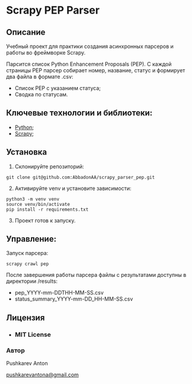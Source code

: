 # Scrapy PEP Parser

## Описание

Учебный проект для практики создания асинхронных парсеров и работы во фреймворке Scrapy.

Парсится список Python Enhancement Proposals (PEP). С каждой страницы PEP парсер собирает номер, название, статус и формирует два файла в формате .csv:
- Список PEP с указанием статуса;
- Сводка по статусам.

## Ключевые технологии и библиотеки:
- [Python](https://www.python.org/);
- [Scrapy](https://pypi.org/project/Scrapy/);

## Установка
1. Склонируйте репозиторий:
```
git clone git@github.com:AbbadonAA/scrapy_parser_pep.git
```
2. Активируйте venv и установите зависимости:
```
python3 -m venv venv
source venv/bin/activate
pip install -r requirements.txt
```
3. Проект готов к запуску.

## Управление:

Запуск парсера:
```
scrapy crawl pep
```
После завершения работы парсера файлы с результатами доступны в директории /results:
- pep_YYYY-mm-DDTHH-MM-SS.csv
- status_summary_YYYY-mm-DD_HH-MM-SS.csv

## Лицензия
- ### **MIT License**

### Автор
Pushkarev Anton

pushkarevantona@gmail.com
